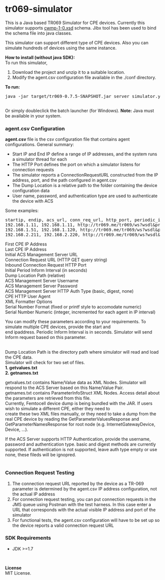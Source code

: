 tr069-simulator
===============

This is a Java based TR069 Simulator for CPE devices. Currently this simulator supports <a href="http://www.broadband-forum.org/cwmp/cwmp-1-0.xsd">cwmp-1-0.xsd</a>
schema. Jibx tool has been used to bind the schema file into java classes.

This simulator can support different type of CPE devices. Also you can simulate hundreds of devices using the same instance.

<b>How to install (without java SDK):</b><br>
To run this simulator,<br> 
1. Download the project and unzip it to a suitable location.<br>
2. Modify the agent.csv configuration file available in the ./conf directory.<br>

<b>To run:</b><br>
<div class="highlight"><pre>
java -jar target/tr069-0.7.5-SNAPSHOT.jar server simulator.yml<br>
</pre></div>
Or simply doubleclick the batch launcher (for Windows).
<b>Note:</b> Java must be available in your system.

### agent.csv Configuration

<b>agent.csv</b> file is the csv configuration file that contains agent configurations. General summary:

- Start IP and End IP define a range of IP addresses, and the system runs a simulator thread for each
- The HTTP Port defines the port on which a simulator listens for connection requests
- The simulator reports a ConnectionRequestURL constructed from the IP address, port, and the path configured in agent.csv
- The Dump Location is a relative path to the folder containing the device configuration data
- User name, password, and authentication type are used to authenticate the device with ACS

 Some examples:<br>
<div class="highlight"><pre>
<span class="c1">startip, endip, acs_url, conn_req_url, http_port, periodic_inform, dump_location, username, password, authtype, useragent, xmlformat, sn_format, sn_numeric</span>
<span class="kd">192.168.1.11, 192.168.1.11, http://tr069.me/tr069/ws?wsdl&probe=257ebf, /wsdl, 8035, 300, /dump/microcell/, user1, passwd1, basic, TR069 Simulator, normal, CPE_A</span>
<span class="kd">192.168.1.51, 192.168.1.120, http://tr069.me/tr069/ws?wsdl&probe=257ebf, /wsdl, 8035, 300, /dump/microcell/, nouser, nopass, none, TR069 Simulator, stripdec, CPE%00d, 51</span>
<span class="kd">192.168.2.211, 192.168.2.220, http://tr069.me/tr069/ws?wsdl&probe=257ebf, /wsdl, 8035, 300, /dump/microcell/, user1, passwd1, digest, , stripdec+faketypes</span>
</pre></div>
First CPE IP Address <br> 
Last CPE IP Address<br>
Initial ACS Management Server URL<br>
Connection Request URL (HTTP GET query string)<br>
Inbound Connection Request HTTP Port<br>
Initial Period Inform Interval (in seconds)<br>
Dump Location Path (relative)<br>
ACS Management Server Username<br>
ACS Management Server Password<br>
ACS Management Server HTTP Auth Type (basic, digest, none)<br>
CPE HTTP User Agent<br>
XML Formatter Options<br>
Serial Number Format (fixed or printf style to accomodate numeric)<br>
Serial Number Numeric (integer, incremented for each agent in IP interval)<br>

You can modify these parameters according to your requirements. To simulate multiple CPE devices, provide the start and<br>
end ipaddress. Periodic Inform Interval is in seconds. Simulator will send Inform request based on this parameter.<br><br> 

Dump Location Path is the directory path where simulator will read and load the CPE data. <br>
Simulator will check for two set of files.<br>
<b>1. getvalues.txt</b><br>
<b>2. getnames.txt</b><br>

getvalues.txt contains Name/Value data as XML Nodes. Simulator will respond to the ACS Server based on this Name/Value Pair.<br>
getnames.txt contains ParameterInfoStruct XML Nodes. Access detail about the parameters are retrieved from this file.
<br>
Currently, Femtocell device dump is being bundled with the JAR. If users wish to simulate a different CPE, either they need to <br>
create these two XML files manually, or they need to take a dump from the real CPE device by reading the GetParameterValuesResponse
and GetParameterNamesResponse for root node (e.g. InternetGatewayDevice, Device, ...).<br>

If the ACS Server supports HTTP Authentication, provide the username, password and authentication type. basic and digest 
methods are currently supported. If authentication is not supported, leave auth type empty or use none, these fileds will be ignopred.<br><br>

### Connection Request Testing

1. The connection request URL reported by the device as a TR-069 parameter is determined by the agent.csv IP address configuration, not the actual IP address
2. For connection request testing, you can put connection requests in the JMS queue using Postman with the test harness. In this case enter a URL that corresponds with the actual visible IP address and port of the simulator
3. For functional tests, the agent.csv configuration will have to be set up so the device reports a valid connection request URL

### SDK Requirements

- JDK >=1.7

<br>

<b>License</b><br>
MIT License.<br>
